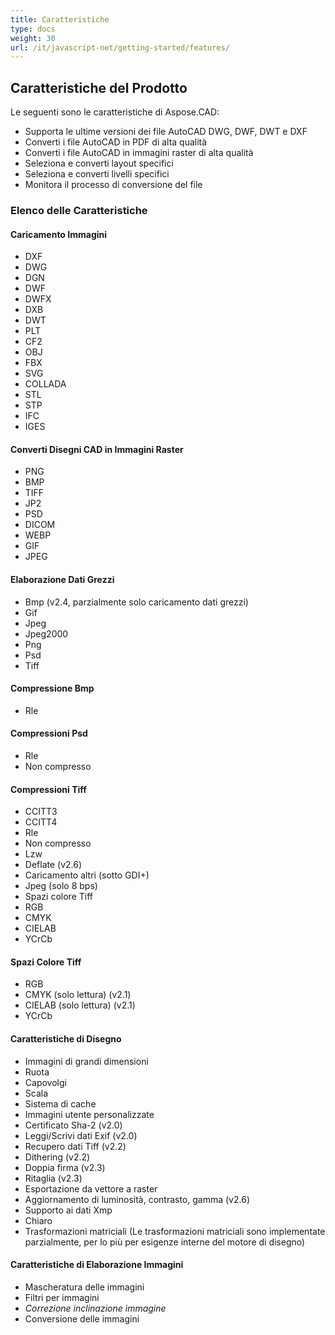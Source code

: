 ```yaml
---
title: Caratteristiche
type: docs
weight: 30
url: /it/javascript-net/getting-started/features/
---
```


## **Caratteristiche del Prodotto**
Le seguenti sono le caratteristiche di Aspose.CAD:

- Supporta le ultime versioni dei file AutoCAD DWG, DWF, DWT e DXF
- Converti i file AutoCAD in PDF di alta qualità
- Converti i file AutoCAD in immagini raster di alta qualità
- Seleziona e converti layout specifici
- Seleziona e converti livelli specifici
- Monitora il processo di conversione del file

### **Elenco delle Caratteristiche**
#### **Caricamento Immagini**
- DXF
- DWG
- DGN
- DWF
- DWFX
- DXB
- DWT
- PLT
- CF2
- OBJ
- FBX
- SVG
- COLLADA
- STL
- STP
- IFC
- IGES

#### **Converti Disegni CAD in Immagini Raster**
- PNG
- BMP
- TIFF
- JP2
- PSD
- DICOM
- WEBP
- GIF
- JPEG

#### **Elaborazione Dati Grezzi**
- Bmp (v2.4, parzialmente solo caricamento dati grezzi)
- Gif
- Jpeg
- Jpeg2000
- Png
- Psd
- Tiff

#### **Compressione Bmp**
- Rle

#### **Compressioni Psd**
- Rle
- Non compresso

#### **Compressioni Tiff**
- CCITT3
- CCITT4
- Rle
- Non compresso
- Lzw
- Deflate (v2.6)
- Caricamento altri (sotto GDI+)
- Jpeg (solo 8 bps)
- Spazi colore Tiff
- RGB
- CMYK
- CIELAB
- YCrCb

#### **Spazi Colore Tiff**
- RGB    
- CMYK (solo lettura) (v2.1)
- CIELAB (solo lettura) (v2.1)
- YCrCb

#### **Caratteristiche di Disegno**
- Immagini di grandi dimensioni    
- Ruota    
- Capovolgi    
- Scala    
- Sistema di cache    
- Immagini utente personalizzate    
- Certificato Sha-2 (v2.0)
- Leggi/Scrivi dati Exif (v2.0)
- Recupero dati Tiff (v2.2)
- Dithering (v2.2)
- Doppia firma (v2.3)
- Ritaglia (v2.3)
- Esportazione da vettore a raster    
- Aggiornamento di luminosità, contrasto, gamma (v2.6)
- Supporto ai dati Xmp
- Chiaro
- Trasformazioni matriciali (Le trasformazioni matriciali sono implementate parzialmente, per lo più per esigenze interne del motore di disegno)

#### **Caratteristiche di Elaborazione Immagini**
- Mascheratura delle immagini
- Filtri per immagini
- *Correzione inclinazione immagine*
- Conversione delle immagini
